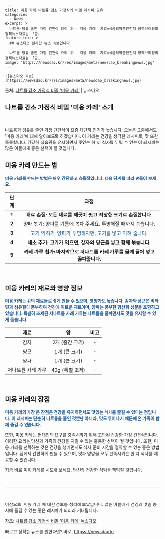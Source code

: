     ---
    title: 미옹 카레 나트륨 감소 가정식의 비밀 레시피 공유
    categories:
      - News
    excerpt: >
      나트륨·당류 줄인 가정 간편식 요리 ⑨ - 미옹 카레  자료=식품의약품안전처 정책브리핑의 정책뉴스자료는 「공…
    feature_text: >
      ## 뉴스다오 실시간 뉴스 속보입니다.
    
      나트륨·당류 줄인 가정 간편식 요리 ⑨ - 미옹 카레  자료=식품의약품안전처 정책브리핑의 정책뉴스자료는 「공…
    image: 'https://newsdao.kr/res/images/meta/newsdao_breakingnews.jpg'
    ---
    
    ![뉴스다오 속보](httpss://newsdao.kr/res/images/meta/newsdao_breakingnews.jpg)

<p>출처: <a href="httpss://newsdao.kr/4603" rel="dofollow">나트륨 감소 가정식 비밀 '미옹 카레'</a> | 뉴스다오</p>

<h2>나트륨 감소 가정식 비밀 '미옹 카레' 소개</h2>

<p data-ke-size="size16">&nbsp;</p>

<p>나트륨과 당류를 줄인 가정 간편식이 요즘 대단히 인기가 높습니다. 오늘은 그중에서도 '미옹 카레'에 대해 알아보도록 하겠습니다. 이 카레는 건강을 생각한 레시피로, 맛 또한 훌륭합니다. 건강한 식습관을 유지하면서 맛있는 한 끼 식사를 누릴 수 있는 이 레시피는 많은 이들에게 좋은 선택이 될 것입니다.<br></p>

<h2 data-ke-size="size26">미옹 카레 만드는 법</h2>

<p><b><span style="color: #1a5490;">미옹 카레를 만드는 방법은 매우 간단하고 효율적입니다. 다음 단계를 따라 만들어 보세요.</span></b></p>

<table>
	<thead>
		<tr>
			<th style="text-align: center;">단계</th>
			<th style="text-align: center;">과정</th>
		</tr>
	</thead>
	<tbody>
		<tr>
			<td style="text-align: center; height: 17px;"><b>1</b></td>
			<td style="text-align: center; height: 17px;"><b>재료 손질: 모든 재료를 깨끗이 씻고 적당한 크기로 손질합니다.</b></td>
		</tr>
		<tr>
			<td style="text-align: center; height: 17px;"><b>2</b></td>
			<td style="text-align: center;">양파 볶기: 양파를 기름에 볶아 주세요. 투명해질 때까지 볶습니다.</td>
		</tr>
		<tr>
			<td style="text-align: center; height: 17px;"><b>3</b></td>
			<td style="text-align: center;"><span style="color: #1a5490;">고기 익히기: 양파가 투명해지면, 고기를 넣고 익혀 줍니다.</span></td>
		</tr>
		<tr>
			<td style="text-align: center; height: 17px;"><b>4</b></td>
			<td style="text-align: center;"><b>채소 추가: 고기가 익으면, 감자와 당근을 넣고 함께 볶습니다.</b></td>
		</tr>
		<tr>
			<td style="text-align: center; height: 17px;"><b>5</b></td>
			<td style="text-align: center;"><b>카레 가루 첨가: 마지막으로 저나트륨 카레 가루를 물에 풀어 넣고 끓여줍니다.</b></td>
		</tr>
	</tbody>
</table>

<p data-ke-size="size16">&nbsp;</p>

<h2 data-ke-size="size26">미옹 카레의 재료와 영양 정보</h2>

<p><b><span style="color: #1a5490;">미옹 카레는 위의 재료들로 쉽게 만들 수 있으며, 영양가도 높습니다. 감자와 당근은 비타민과 섬유질이 풍부하여 건강에 이로운 재료이며, 양파는 풍부한 항산화 성분을 포함하고 있습니다. 특별히 조제된 저나트륨 카레 가루는 나트륨을 줄이면서도 맛을 유지할 수 있게 돕습니다.</span></b></p>

<table>
	<thead>
		<tr>
			<th style="text-align: center;">재료</th>
			<th style="text-align: center;">양</th>
			<th style="text-align: center;">비고</th>
		</tr>
	</thead>
	<tbody>
		<tr>
			<td style="text-align: center;">감자</td>
			<td style="text-align: center;">2개 (중간 크기)</td>
			<td style="text-align: center;">-</td>
		</tr>
		<tr>
			<td style="text-align: center;">당근</td>
			<td style="text-align: center;">1개 (큰 크기)</td>
			<td style="text-align: center;">-</td>
		</tr>
		<tr>
			<td style="text-align: center;">양파</td>
			<td style="text-align: center;">1개 (큰 크기)</td>
			<td style="text-align: center;">-</td>
		</tr>
		<tr>
			<td style="text-align: center;">저나트륨 카레 가루</td>
			<td style="text-align: center;">40g (특별 조제)</td>
			<td style="text-align: center;">-</td>
		</tr>
	</tbody>
</table>

<p data-ke-size="size16">&nbsp;</p>

<h2 data-ke-size="size26">미옹 카레의 장점</h2>

<p><b><span style="color: #1a5490;">미옹 카레의 가장 큰 장점은 건강을 유지하면서도 맛있는 식사를 즐길 수 있다는 점입니다. 이 레시피는 단순히 나트륨을 줄인 것뿐만 아니라, 맛도 뛰어나기 때문에 온 가족이 함께 즐길 수 있습니다.</span></b></p>

<p>또한, 미옹 카레는 현대인의 요구를 충족시키기 위해 고안된 건강한 가정 간편식입니다. 이러한 요리는 당신과 가족의 건강을 지킬 수 있는 훌륭한 선택이 될 것입니다. 또한, 미옹 카레를 선택하는 것은 건강을 챙기면서도 식사 준비 시간을 절약할 수 있는 좋은 방법입니다. 집에서 간편하게 만들 수 있으며, 맛과 영양을 모두 만족시키는 한 끼 식사를 제공할 수 있습니다.</p>

<p>지금 바로 미옹 카레를 시도해 보세요. 당신의 건강한 식탁을 책임질 것입니다.</p>

<p data-ke-size="size16">&nbsp;</p>

<hr>

<p data-ke-size="size16">&nbsp;</p>

<p>이상으로 '미옹 카레'에 대한 정보를 정리해 보았습니다. 많은 이들에게 건강과 맛을 동시에 즐길 수 있는 좋은 레시피가 되리라 기대됩니다.</p>

<p>참조: <a href="httpss://newsdao.kr/4603">나트륨 감소 가정식 비밀 '미옹 카레' 뉴스다오</a></p> 

빠르고 정확한 뉴스를 원한다면? 바로, <a href="httpss://newsdao.kr" rel="dofollow">httpss://newsdao.kr</a>


    